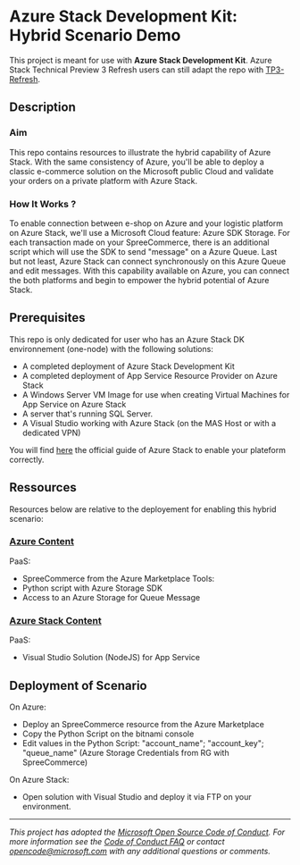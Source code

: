 # Azure Stack Development Kit: Hybrid Scenario Demo

This project is meant for use with **Azure Stack Development Kit**. Azure Stack Technical Preview 3 Refresh users can still adapt the repo with [TP3-Refresh](https://github.com/Azure/AzureStack-Tools/tree/TP3-Refresh).

## Description

### Aim

This repo contains resources to illustrate the hybrid capability of Azure Stack.
With the same consistency of Azure, you'll be able to deploy a classic e-commerce solution on the Microsoft public Cloud and validate your orders on a private platform with Azure Stack.

### How It Works ?

To enable connection between e-shop on Azure and your logistic platform on Azure Stack, we'll use a Microsoft Cloud feature: Azure SDK Storage.
For each transaction made on your SpreeCommerce, there is an additional script which will use the SDK to send "message" on a Azure Queue.
Last but not least, Azure Stack can connect synchronously on this Azure Queue and edit messages.
With this capability available on Azure, you can connect the both platforms and begin to empower the hybrid potential of Azure Stack.

## Prerequisites

This repo is only dedicated for user who has an Azure Stack DK environnement (one-node) with the following solutions:

- A completed deployment of Azure Stack Development Kit
- A completed deployment of App Service Resource Provider on Azure Stack  
- A Windows Server VM Image for use when creating Virtual Machines for App Service on Azure Stack
- A server that's running SQL Server.
- A Visual Studio working with Azure Stack (on the MAS Host or with a dedicated VPN) 

You will find [here](https://docs.microsoft.com/en-us/azure/azure-stack/) the official guide of Azure Stack to enable your plateform correctly.

## Ressources

Resources below are relative to the deployement for enabling this hybrid scenario:

### [Azure Content]()
PaaS:
- SpreeCommerce from the Azure Marketplace
Tools:
- Python script with Azure Storage SDK
- Access to an Azure Storage for Queue Message

### [Azure Stack Content]()
PaaS: 
- Visual Studio Solution (NodeJS) for App Service

## Deployment of Scenario

On Azure:

- Deploy an SpreeCommerce resource from the Azure Marketplace
- Copy the Python Script on the bitnami console
- Edit values in the Python Script: "account_name"; "account_key"; "queue_name" (Azure Storage Credentials from RG with SpreeCommerce)

On Azure Stack:

- Open solution with Visual Studio and deploy it via FTP on your environment.

---
_This project has adopted the [Microsoft Open Source Code of Conduct](https://opensource.microsoft.com/codeofconduct/). For more information see the [Code of Conduct FAQ](https://opensource.microsoft.com/codeofconduct/faq/) or contact [opencode@microsoft.com](mailto:opencode@microsoft.com) with any additional questions or comments._

